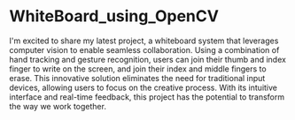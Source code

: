# WhiteBoard_using_OpenCV

I'm excited to share my latest project, a whiteboard system that leverages computer vision to enable seamless collaboration. Using a combination of hand tracking and gesture recognition, users can join their thumb and index finger to write on the screen, and join their index and middle fingers to erase. This innovative solution eliminates the need for traditional input devices, allowing users to focus on the creative process. With its intuitive interface and real-time feedback, this project has the potential to transform the way we work together.
